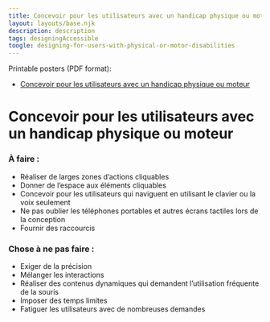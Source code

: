 ```yaml
---
title: Concevoir pour les utilisateurs avec un handicap physique ou moteur
layout: layouts/base.njk
description: description
tags: designingAccessible
toogle: designing-for-users-with-physical-or-motor-disabilities
---
```

<p>Printable posters <span id="das1">(PDF format)</span>:</p>
<ul>
			<li><a href="{{ rootPath }}docs/posters/MoteurPhysique-fr_2023.pdf" id="das6" aria-labelledby="das6 das1">Concevoir pour les utilisateurs avec un handicap physique ou moteur</a></li></ul>

# Concevoir pour les utilisateurs avec un handicap physique ou moteur

<div class="row">
	<div class="col-md-6">

### À faire :

*   Réaliser de larges zones d’actions cliquables
*   Donner de l’espace aux éléments cliquables
*   Concevoir pour les utilisateurs qui naviguent en utilisant le clavier ou la voix seulement
*   Ne pas oublier les téléphones portables et autres écrans tactiles lors de la conception
*   Fournir des raccourcis
	</div>
	<div class="col-md-6">

### Chose à ne pas faire :

*   Exiger de la précision
*   Mélanger les interactions
*   Réaliser des contenus dynamiques qui demandent l’utilisation fréquente de la souris
*   Imposer des temps limites
*   Fatiguer les utilisateurs avec de nombreuses demandes
	</div>
</div>
